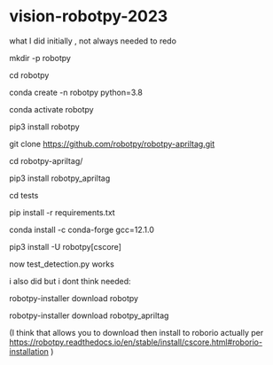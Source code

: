 # vision-robotpy-2023

what I did initially , not always needed to redo


mkdir -p robotpy

cd robotpy

conda create -n robotpy python=3.8

conda activate robotpy

pip3 install robotpy

git clone https://github.com/robotpy/robotpy-apriltag.git

cd robotpy-apriltag/

pip3 install robotpy_apriltag

cd tests

pip install -r requirements.txt

conda install -c conda-forge gcc=12.1.0

pip3 install -U robotpy[cscore]

now test_detection.py works


i also did but i dont think needed:

robotpy-installer download robotpy

robotpy-installer download robotpy_apriltag

(I think that allows you to download then install to roborio actually per https://robotpy.readthedocs.io/en/stable/install/cscore.html#roborio-installation ) 



